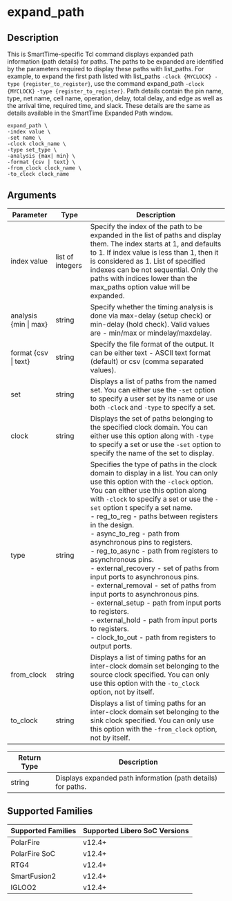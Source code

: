 # expand_path

## Description

This is SmartTime-specific Tcl command displays expanded path information (path details) for paths. The paths to be expanded are identified by the parameters required to display these paths with list_paths. For example, to expand the first path listed with list_paths `-clock {MYCLOCK} -type {register_to_register}`, use the command expand_path `-clock {MYCLOCK}` `-type {register_to_register}`. Path details contain the pin name, type, net name, cell name, operation, delay, total delay, and edge as well as the arrival time, required time, and slack. These details are the same as details available in the SmartTime Expanded Path window.

```
expand_path \
-index value \
-set name \
-clock clock_name \
-type set_type \
-analysis {max| min} \
-format {csv | text} \
-from_clock clock_name \
-to_clock clock_name
```

## Arguments

|Parameter|Type|Description|
|---------|----|-----------|
|index value|list of integers|Specify the index of the path to be expanded in the list of paths and display them. The index starts at 1, and defaults to 1. If index value is less than 1, then it is considered as 1. List of specified indexes can be not sequential. Only the paths with indices lower than the max_paths option value will be expanded.|
|analysis {min \| max}|string|Specify whether the timing analysis is done via max-delay (setup check) or min-delay (hold check). Valid values are - min/max or mindelay/maxdelay.|
|format {csv \| text}|string|Specify the file format of the output. It can be either text - ASCII text format (default) or csv (comma separated values).|
|set|string|Displays a list of paths from the named set. You can either use the `-set` option to specify a user set by its name or use both `-clock` and `-type` to specify a set.|
|clock|string|Displays the set of paths belonging to the specified clock domain. You can either use this option along with `-type` to specify a set or use the `-set` option to specify the name of the set to display.|
|type|string|Specifies the type of paths in the clock domain to display in a list. You can only use this option with the `-clock` option. You can either use this option along with `-clock` to specify a set or use the `-set` option t specify a set name. <br />-   reg_to_reg - paths between registers in the design. <br />-   async_to_reg - path from asynchronous pins to registers.<br />-   reg_to_async - path from registers to asynchronous pins.<br />-   external_recovery - set of paths from input ports to asynchronous pins.<br />-   external_removal - set of paths from input ports to asynchronous pins.<br />-   external_setup - path from input ports to registers.<br />-   external_hold - path from input ports to registers.<br />-   clock_to_out - path from registers to output ports.|
|from_clock|string|Displays a list of timing paths for an inter-clock domain set belonging to the source clock specified. You can only use this option with the `-to_clock` option, not by itself.|
|to_clock|string|Displays a list of timing paths for an inter-clock domain set belonging to the sink clock specified. You can only use this option with the `-from_clock` option, not by itself.|

|Return Type|Description|
|-----------|-----------|
|string|Displays expanded path information (path details) for paths.|

## Supported Families

|Supported Families|Supported Libero SoC Versions|
|------------------|-----------------------------|
|PolarFire|v12.4+|
|PolarFire SoC|v12.4+|
|RTG4|v12.4+|
|SmartFusion2|v12.4+|
|IGLOO2|v12.4+|
